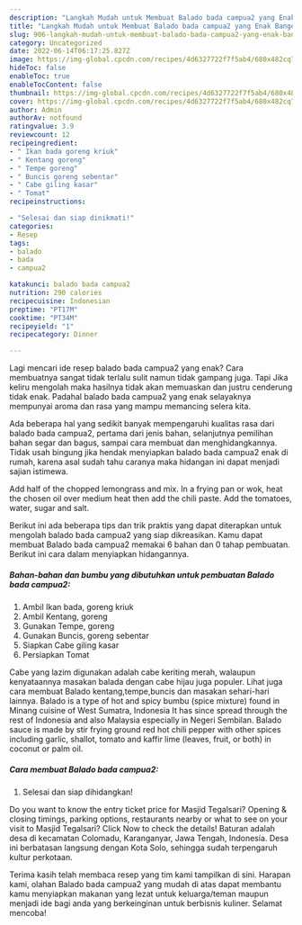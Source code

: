 ```yaml
---
description: "Langkah Mudah untuk Membuat Balado bada campua2 yang Enak Banget, Buat Buka Puasa}"
title: "Langkah Mudah untuk Membuat Balado bada campua2 yang Enak Banget, Buat Buka Puasa}"
slug: 906-langkah-mudah-untuk-membuat-balado-bada-campua2-yang-enak-banget-buat-buka-puasa
category: Uncategorized
date: 2022-06-14T06:17:25.827Z
image: https://img-global.cpcdn.com/recipes/4d6327722f7f5ab4/680x482cq70/balado-bada-campua2-foto-resep-utama.jpg
hideToc: false
enableToc: true
enableTocContent: false
thumbnail: https://img-global.cpcdn.com/recipes/4d6327722f7f5ab4/680x482cq70/balado-bada-campua2-foto-resep-utama.jpg
cover: https://img-global.cpcdn.com/recipes/4d6327722f7f5ab4/680x482cq70/balado-bada-campua2-foto-resep-utama.jpg
author: Admin
authorAv: notfound
ratingvalue: 3.9
reviewcount: 12
recipeingredient:
- " Ikan bada goreng kriuk"
- " Kentang goreng"
- " Tempe goreng"
- " Buncis goreng sebentar"
- " Cabe giling kasar"
- " Tomat"
recipeinstructions:

- "Selesai dan siap dinikmati!"
categories:
- Resep
tags:
- balado
- bada
- campua2

katakunci: balado bada campua2 
nutrition: 290 calories
recipecuisine: Indonesian
preptime: "PT17M"
cooktime: "PT34M"
recipeyield: "1"
recipecategory: Dinner

---
```



Lagi mencari ide resep balado bada campua2 yang enak? Cara membuatnya sangat tidak terlalu sulit namun tidak gampang juga. Tapi Jika keliru mengolah maka hasilnya tidak akan memuaskan dan justru cenderung tidak enak. Padahal balado bada campua2 yang enak selayaknya mempunyai aroma dan rasa yang mampu memancing selera kita.


Ada beberapa hal yang sedikit banyak mempengaruhi kualitas rasa dari balado bada campua2, pertama dari jenis bahan, selanjutnya pemilihan bahan segar dan bagus, sampai cara membuat dan menghidangkannya. Tidak usah bingung jika hendak menyiapkan balado bada campua2 enak di rumah, karena asal sudah tahu caranya maka hidangan ini dapat menjadi sajian istimewa.

Add half of the chopped lemongrass and mix. In a frying pan or wok, heat the chosen oil over medium heat then add the chili paste. Add the tomatoes, water, sugar and salt.


Berikut ini ada beberapa tips dan trik praktis yang dapat diterapkan untuk mengolah balado bada campua2 yang siap dikreasikan. Kamu dapat membuat Balado bada campua2 memakai 6 bahan dan 0 tahap pembuatan. Berikut ini cara dalam menyiapkan hidangannya.

<!--inarticleads1-->

##### Bahan-bahan dan bumbu yang dibutuhkan untuk pembuatan Balado bada campua2:

1. Ambil  Ikan bada, goreng kriuk
1. Ambil  Kentang, goreng
1. Gunakan  Tempe, goreng
1. Gunakan  Buncis, goreng sebentar
1. Siapkan  Cabe giling kasar
1. Persiapkan  Tomat


Cabe yang lazim digunakan adalah cabe keriting merah, walaupun kenyataannya masakan balada dengan cabe hijau juga populer. Lihat juga cara membuat Balado kentang,tempe,buncis dan masakan sehari-hari lainnya. Balado is a type of hot and spicy bumbu (spice mixture) found in Minang cuisine of West Sumatra, Indonesia It has since spread through the rest of Indonesia and also Malaysia especially in Negeri Sembilan. Balado sauce is made by stir frying ground red hot chili pepper with other spices including garlic, shallot, tomato and kaffir lime (leaves, fruit, or both) in coconut or palm oil. 

<!--inarticleads2-->

##### Cara membuat Balado bada campua2:


1. Selesai dan siap dihidangkan!

Do you want to know the entry ticket price for Masjid Tegalsari? Opening &amp; closing timings, parking options, restaurants nearby or what to see on your visit to Masjid Tegalsari? Click Now to check the details! Baturan adalah desa di kecamatan Colomadu, Karanganyar, Jawa Tengah, Indonesia. Desa ini berbatasan langsung dengan Kota Solo, sehingga sudah terpengaruh kultur perkotaan. 

Terima kasih telah membaca resep yang tim kami tampilkan di sini. Harapan kami, olahan Balado bada campua2 yang mudah di atas dapat membantu kamu menyiapkan makanan yang lezat untuk keluarga/teman maupun menjadi ide bagi anda yang berkeinginan untuk berbisnis kuliner. Selamat mencoba!
